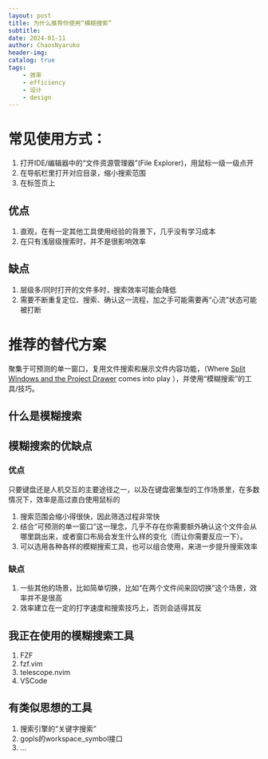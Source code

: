 ```yaml
---
layout: post
title: 为什么推荐你使用“模糊搜索”
subtitle: 
date: 2024-01-11
author: ChaosNyaruko
header-img: 
catalog: true
tags:
    - 效率
    - efficiency
    - 设计
    - design
---
```


# 常见使用方式：
1. 打开IDE/编辑器中的“文件资源管理器”(File Explorer)，用鼠标一级一级点开
2. 在导航栏里打开对应目录，缩小搜索范围
3. 在标签页上

## 优点
1. 直观，在有一定其他工具使用经验的背景下，几乎没有学习成本
2. 在只有浅层级搜索时，并不是很影响效率

## 缺点
1. 层级多/同时打开的文件多时，搜索效率可能会降低
2. 需要不断重复定位、搜索、确认这一流程，加之手可能需要再“心流”状态可能被打断


# 推荐的替代方案
聚集于可预测的单一窗口，复用文件搜索和展示文件内容功能，（Where [Split Windows and the Project Drawer](https://blog.freecloud.dev/2024/01/06/oil-and-vinegar/) comes into play ），并使用“模糊搜索”的工具/技巧。

## 什么是模糊搜索
## 模糊搜索的优缺点
### 优点
只要键盘还是人机交互的主要途径之一，以及在键盘密集型的工作场景里，在多数情况下，效率是高过直白使用鼠标的
1. 搜索范围会缩小得很快，因此筛选过程非常快
2. 结合“可预测的单一窗口”这一理念，几乎不存在你需要额外确认这个文件会从哪里跳出来，或者窗口布局会发生什么样的变化（而让你需要反应一下）。
3. 可以选用各种各样的模糊搜索工具，也可以组合使用，来进一步提升搜索效率

### 缺点
1. 一些其他的场景，比如简单切换，比如“在两个文件间来回切换”这个场景，效率并不是很高
2. 效率建立在一定的打字速度和搜索技巧上，否则会适得其反

## 我正在使用的模糊搜索工具
1. FZF
2. fzf.vim
3. telescope.nvim
4. VSCode 

## 有类似思想的工具
1. 搜索引擎的“关键字搜索”
2. gopls的workspace_symbol接口
3. ...
